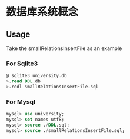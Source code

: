 # 数据库系统概念

## Usage

Take the smallRelationsInsertFile as an example

### For Sqlite3

```sql
@ sqlite3 university.db
>.read DDL.db
>.redl smallRelationsInsertFile.sql
```

### For Mysql

```sql
mysql> use university;
mysql> set names utf8;
mysql> source ./DDL.sql;
mysql> source ./smallRelationsInsertFile.sql;
```
